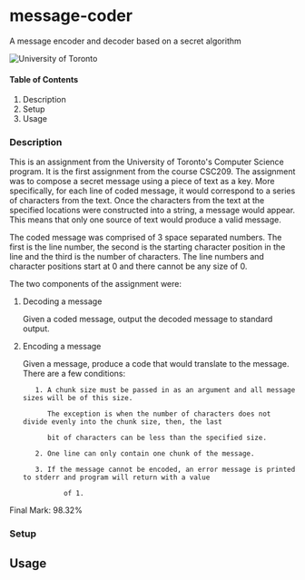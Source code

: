 # message-coder
A message encoder and decoder based on a secret algorithm

![University of Toronto](https://upload.wikimedia.org/wikipedia/en/thumb/9/9a/UofT_Logo.svg/1280px-UofT_Logo.svg.png)


#### **Table of Contents**
1. Description
2. Setup
3. Usage


### **Description**
This is an assignment from the University of Toronto's Computer Science program. It is the first assignment from the course
CSC209. The assignment was to compose a secret message using a piece of text as a key. More specifically, for each line of 
coded message, it would correspond to a series of characters from the text. Once the characters from the text at the specified
locations were constructed into a string, a message would appear. This means that only one source of text would produce a
valid message. 

The coded message was comprised of 3 space separated numbers. The first is the line number, the second is the starting
character position in the line and the third is the number of characters. The line numbers and character positions start at 0
and there cannot be any size of 0.

The two components of the assignment were:

1. Decoding a message

      Given a coded message, output the decoded message to standard output.
      
2. Encoding a message

      Given a message, produce a code that would translate to the message. There are a few conditions:
      
          1. A chunk size must be passed in as an argument and all message sizes will be of this size.
          
             The exception is when the number of characters does not divide evenly into the chunk size, then, the last
             
             bit of characters can be less than the specified size.
             
          2. One line can only contain one chunk of the message.
          
          3. If the message cannot be encoded, an error message is printed to stderr and program will return with a value
          
                 of 1.
                 
Final Mark: 98.32%

### **Setup**


## **Usage**

